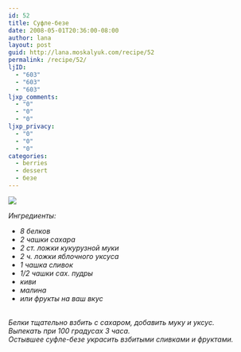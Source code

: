 ```yaml
---
id: 52
title: Суфле-безе
date: 2008-05-01T20:36:00-08:00
author: lana
layout: post
guid: http://lana.moskalyuk.com/recipe/52
permalink: /recipe/52/
ljID:
  - "603"
  - "603"
  - "603"
ljxp_comments:
  - "0"
  - "0"
  - "0"
ljxp_privacy:
  - "0"
  - "0"
  - "0"
categories:
  - berries
  - dessert
  - безе
---
```

![](http://farm4.static.flickr.com/3266/2457402801_88c1c14218.jpg?v=0)

<div class="ljcut">
  <em>Ингредиенты:<br /> </em></p> 
  
  <ul>
    <li>
      <em>8 белков</em>
    </li>
    <li>
      <em>2 чашки сахара</em>
    </li>
    <li>
      <em>2 ст. ложки кукурузной муки</em>
    </li>
    <li>
      <em>2 ч. ложки яблочного уксуса</em>
    </li>
    <li>
      <em>1 чашка сливок </em>
    </li>
    <li>
      <em>1/2 чашки сах. пудры</em>
    </li>
    <li>
      <em>киви</em>
    </li>
    <li>
      <em>малина</em>
    </li>
    <li>
      <em>или фрукты на ваш вкус</em>
    </li>
  </ul>
  
  <p>
    <em><br /> Белки тщательно взбить с сахаром, добавить муку и уксус.<br /> Выпекать при 100 градусах 3 часа.<br /> Остывшее суфле-безе украсить взбитыми сливками и фруктами.</em>
  </p>
  
  <p>
    <img src="http://farm3.static.flickr.com/2370/2457400487_1ca20807cd.jpg?v=0" alt="" />
  </p>
  
  <p>
    <img src="http://farm3.static.flickr.com/2370/2457403999_3fd610e66c.jpg?v=0" alt="" />
  </p>
  
  <p>
    <img src="http://farm4.static.flickr.com/3048/2457405395_c42038e896.jpg?v=0" alt="" /></div>
